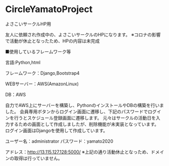 # CircleYamatoProject
よさこいサークルHP用

友人に依頼され作成中の、よさこいサークルのHPになります。
※コロナの影響で活動が休止となったため、HPの内容は未完成

■使用しているフレームワーク等

言語:Python,html

フレームワーク：Django,Bootstrap4

WEBサーバー：AWS(AmazonLinux)

DB：AWS

自力でAWS上にサーバーを構築し、PythonのインストールやDBの構築を行いました。
会員専用ボタンからログイン画面に遷移し、下記のパスワードでログインを行うとスケジュール登録画面に遷移します。
元々はサークルの活動日を入力するための画面として作成しましたが、削除機能が未実装となっています。
ログイン画面はDjangoを使用して作成しています。

ユーザー名：administrator
パスワード：yamato2020

アドレス：http://13.115.127.128:5000/
※上記の通り活動休止となっため、ドメインの取得は行っていません。
